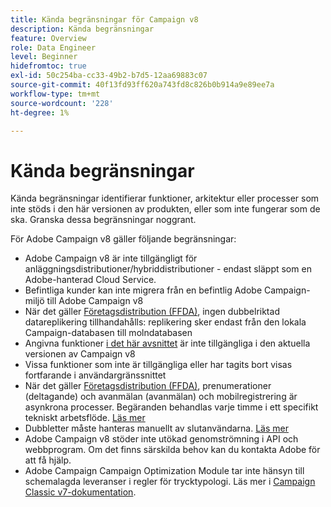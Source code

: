 ```yaml
---
title: Kända begränsningar för Campaign v8
description: Kända begränsningar
feature: Overview
role: Data Engineer
level: Beginner
hidefromtoc: true
exl-id: 50c254ba-cc33-49b2-b7d5-12aa69883c07
source-git-commit: 40f13fd93ff620a743fd8c826b0b914a9e89ee7a
workflow-type: tm+mt
source-wordcount: '228'
ht-degree: 1%

---
```


# Kända begränsningar

Kända begränsningar identifierar funktioner, arkitektur eller processer som inte stöds i den här versionen av produkten, eller som inte fungerar som de ska. Granska dessa begränsningar noggrant.

För Adobe Campaign v8 gäller följande begränsningar:

* Adobe Campaign v8 är inte tillgängligt för anläggningsdistributioner/hybriddistributioner - endast släppt som en Adobe-hanterad Cloud Service.
* Befintliga kunder kan inte migrera från en befintlig Adobe Campaign-miljö till Adobe Campaign v8
* När det gäller [Företagsdistribution (FFDA)](../architecture/enterprise-deployment.md), ingen dubbelriktad datareplikering tillhandahålls: replikering sker endast från den lokala Campaign-databasen till molndatabasen
* Angivna funktioner [i det här avsnittet](v7-to-v8.md#gs-unavailable-features) är inte tillgängliga i den aktuella versionen av Campaign v8
* Vissa funktioner som inte är tillgängliga eller har tagits bort visas fortfarande i användargränssnittet
* När det gäller [Företagsdistribution (FFDA)](../architecture/enterprise-deployment.md), prenumerationer (deltagande) och avanmälan (avanmälan) och mobilregistrering är asynkrona processer. Begäranden behandlas varje timme i ett specifikt tekniskt arbetsflöde. [Läs mer](../architecture/replication.md#tech-wf)
* Dubbletter måste hanteras manuellt av slutanvändarna. [Läs mer](../architecture/keys.md)
* Adobe Campaign v8 stöder inte utökad genomströmning i API och webbprogram. Om det finns särskilda behov kan du kontakta Adobe för att få hjälp.
* Adobe Campaign Campaign Optimization Module tar inte hänsyn till schemalagda leveranser i regler för trycktypologi. Läs mer i [Campaign Classic v7-dokumentation](https://experienceleague.adobe.com/docs/campaign-classic/using/orchestrating-campaigns/campaign-optimization/pressure-rules.html?lang=en#setting-the-period).
